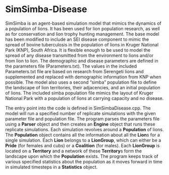 ﻿# SimSimba-Disease

SimSimba is an agent-based simulation model that mimics the dynamics of a population of lions. It has been used for lion population research, as well as for conservation and lion trophy hunting management. The base model has been modified to include an SEI disease component to mimic the spread of bovine tuberculosis in the population of lions in Kruger National Park (KNP), South Africa. It is flexible enough to be used to model the spread of any disease transmitted from the environment to lions and/or from lion to lion. The demographic and disease parameters are defined in the parameters file (Parameters.txt). The values in the included Parameters.txt file are based on research from Serengeti lions and supplemented and replaced with demographic information from KNP when possible. The model also uses a second “simba” population file to define the landscape of lion territories, their adjacencies, and an initial population of lions. The included simba population file mimics the layout of Kruger National Park with a population of lions at carrying capacity and no disease. 

The entry point into the code is defined in SimSimbaDisease.cpp. The model will run a specified number of replicate simulations with the given parameter file and population file. The program parses the parameters file using a **Parser** object and then creates an **Engine** object that runs these replicate simulations. Each simulation revolves around a **Population** of lions. The **Population** object contains all the information about all the **Lion**s for a single simulation. Each **Lion** belongs to a **LionGroup**, which can either be a **Pride** (for females and cubs) or a **Coalition** (for males). Each **LionGroup** is located on a **Territory** and a network of these **Territory**s form the landscape upon which the **Population** exists. The program keeps track of various specified statistics about the population as it moves forward in time in simulated timesteps in a **Statistics** object.
